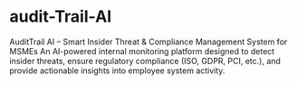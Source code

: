 # audit-Trail-AI
AuditTrail AI – Smart Insider Threat &amp; Compliance Management System for MSMEs An AI-powered internal monitoring platform designed to detect insider threats, ensure regulatory compliance (ISO, GDPR, PCI, etc.), and provide actionable insights into employee system activity. 
